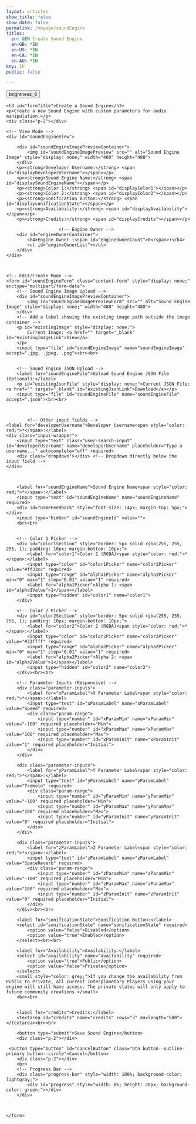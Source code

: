 ```yaml
---
layout: articles
show_title: false
show_date: false
permalink: /voyage/soundEngine
titles:
  en: &EN Create Sound Engine
  en-GB: *EN
  en-US: *EN
  en-CA: *EN
  en-AU: *EN
key: IP
public: false

---
```


<!-- Sound Engine Form Container -->
<div class="form-container">
    <div class="button-container">
        <div class="back-button-container">
            <a href="/voyage" title="Back to Voyage">
                <button id="backButton" class="btn button--outline-primary button--circle">
                    <span class="material-symbols-outlined">brightness_6</span>
                </button>
            </a>
        </div>
        <div class="edit-button-container">
            <button id="editButton" class="btn button--outline-primary button--circle" title="Edit Sound Engine" style="display: none;">
                <span class="material-symbols-outlined">edit</span> 
            </button>
        </div>
    </div>


    <h3 id="formTitle">Create a Sound Engine</h3>
    <p>Create a new Sound Engine with custom parameters for audio manipulation.</p>
    <div class="p-2"></div>

    <!-- View Mode -->
    <div id="soundEngineView">

        <div id="soundEngineImagePreviewContainer">
            <img id="soundEngineImagePreview" src="" alt="Sound Engine Image" style="display: none;" width="480" height="480">
        </div>
        <p><strong>Developer Username:</strong> <span id="displayDeveloperUsername"></span></p>
        <p><strong>Sound Engine Name:</strong> <span id="displaySoundEngineName"></span></p>
        <p><strong>Color 1:</strong> <span id="displayColor1"></span></p>
        <p><strong>Color 2:</strong> <span id="displayColor2"></span></p>
        <p><strong>Sonification Button:</strong> <span id="displaysonificationState"></span></p>
        <p><strong>Availability:</strong> <span id="displayAvailability"></span></p>
        <p><strong>Credits:</strong> <span id="displayCredits"></span></p>

                        <!-- Engine Owner -->
        <div id="engineOwnerContainer">
            <h4>Engine Owner (<span id="engineOwnerCount">0</span>)</h4>
            <ul id="engineOwnerList"></ul>
        </div>
    </div>



    <!-- Edit/Create Mode -->
    <form id="soundEngineForm" class="contact-form" style="display: none;" enctype="multipart/form-data">
        <!-- Sound Engine Image Upload -->
        <div id="soundEngineImagePreviewContainer">
            <img id="soundEngineImagePreviewForm" src="" alt="Sound Engine Image" style="display: none;" width="480" height="480">
        </div>
        <!-- Add a label showing the existing image path outside the image container -->
        <p id="existingImage" style="display: none;">
            Current Image: <a href="" target="_blank" id="existingImageLink">View</a>
        </p>
        <input type="file" id="soundEngineImage" name="soundEngineImage" accept=".jpg, .jpeg, .png"><br><br>


        <!-- Sound Engine JSON Upload -->
        <label for="soundEngineFile">Upload Sound Engine JSON File (Optional):</label>
        <p id="existingJsonFile" style="display: none;">Current JSON File: <a href="" target="_blank" id="existingJsonLink">Download</a></p>
        <input type="file" id="soundEngineFile" name="soundEngineFile" accept=".json"><br><br>



            <!-- Other input fields -->
    <label for="developerUsername">Developer Username<span style="color: red;">*</span>:</label>
    <div class="input-wrapper">
        <input type="text" class="user-search-input" id="developerUsername" name="developerUsername" placeholder="Type a username..." autocomplete="off" required>
        <div class="dropdown"></div> <!-- Dropdown directly below the input field -->
    </div>



        <label for="soundEngineName">Sound Engine Name<span style="color: red;">*</span>:</label>
        <input type="text" id="soundEngineName" name="soundEngineName" required>
        <div id="nameFeedback" style="font-size: 14px; margin-top: 5px;"></div>
        <input type="hidden" id="soundEngineId" value="">
        <br><br>
        

        <!-- Color 1 Picker -->
        <div id="color1Section" style="border: 5px solid rgba(255, 255, 255, 1); padding: 10px; margin-bottom: 10px;">
            <label for="color1">Color 1 (RGBA)<span style="color: red;">*</span>:</label>
            <input type="color" id="color1Picker" name="color1Picker" value="#ff33cc" required>
            <input type="range" id="alpha1Picker" name="alpha1Picker" min="0" max="1" step="0.01" value="1" required>
            <label for="alpha1Picker">Alpha 1: <span id="alpha1Value">1</span></label>
            <input type="hidden" id="color1" name="color1">
        </div>

        <!-- Color 2 Picker -->
        <div id="color2Section" style="border: 5px solid rgba(255, 255, 255, 1); padding: 10px; margin-bottom: 10px;">
            <label for="color2">Color 2 (RGBA)<span style="color: red;">*</span>:</label>
            <input type="color" id="color2Picker" name="color2Picker" value="#33ffff" required>
            <input type="range" id="alpha2Picker" name="alpha2Picker" min="0" max="1" step="0.01" value="1" required>
            <label for="alpha2Picker">Alpha 2: <span id="alpha2Value">1</span></label>
            <input type="hidden" id="color2" name="color2">
        </div><br><br>

        <!-- Parameter Inputs (Responsive) -->
        <div class="parameter-inputs">
            <label for="xParamLabel">X Parameter Label<span style="color: red;">*</span>:</label>
            <input type="text" id="xParamLabel" name="xParamLabel" value="Speed" required>
            <div class="param-range">
                <input type="number" id="xParamMin" name="xParamMin" value="-100" required placeholder="Min">
                <input type="number" id="xParamMax" name="xParamMax" value="100" required placeholder="Max">
                <input type="number" id="xParamInit" name="xParamInit" value="1" required placeholder="Initial">
            </div>
        </div>

        <div class="parameter-inputs">
            <label for="yParamLabel">Y Parameter Label<span style="color: red;">*</span>:</label>
            <input type="text" id="yParamLabel" name="yParamLabel" value="Tremolo" required>
            <div class="param-range">
                <input type="number" id="yParamMin" name="yParamMin" value="-100" required placeholder="Min">
                <input type="number" id="yParamMax" name="yParamMax" value="100" required placeholder="Max">
                <input type="number" id="yParamInit" name="yParamInit" value="0" required placeholder="Initial">
            </div>
        </div>

        <div class="parameter-inputs">
            <label for="zParamLabel">Z Parameter Label<span style="color: red;">*</span>:</label>
            <input type="text" id="zParamLabel" name="zParamLabel" value="SpaceReverb" required>
            <div class="param-range">
                <input type="number" id="zParamMin" name="zParamMin" value="-100" required placeholder="Min">
                <input type="number" id="zParamMax" name="zParamMax" value="100" required placeholder="Max">
                <input type="number" id="zParamInit" name="zParamInit" value="0" required placeholder="Initial">
            </div>
        </div><br><br>        

        <label for="sonificationState">Sonification Button:</label>
        <select id="sonificationState" name="sonificationState" required>
            <option value="false">Disabled</option>
            <option value="true">Enabled</option>
        </select><br><br>

        <label for="Availability">Availability:</label>
        <select id="availability" name="availability" required>
            <option value="true">Public</option>
            <option value="false">Private</option>
        </select>
        <small style="color: grey;">If you change the availability from Public to Private, all current Interplanetary Players using your engine will still have access. The private status will only apply to future community creations.</small>
        <br><br>
         

        <label for="credits">Credits:</label>
        <textarea id="credits" name="credits" rows="3" maxlength="500"></textarea><br><br>

        <button type="submit">Save Sound Engine</button>
        <div class="p-2"></div>

     <button type="button" id="cancelButton" class="btn button--outline-primary button--circle">Cancel</button>
        <div class="p-2"></div>
        <br>
        <!-- Progress Bar -->
        <div class="progress-bar" style="width: 100%; background-color: lightgray;">
            <div id="progress" style="width: 0%; height: 20px; background-color: green;"></div>
        </div>
        
   

    </form>
</div>

<!-- Toast Container for Notifications -->
<div id="toastContainer" style="position: fixed; top: 20px; right: 20px; z-index: 1000;"></div>

<script>

    if (typeof lscache === 'undefined') {
    console.warn('lscache is not available on this page.');
} else {
    console.log('lscache is loaded and available.');
}

document.addEventListener('DOMContentLoaded', function() {
    const userId = localStorage.getItem('userId'); 


    if (!userId) {
        window.location.href = '/login';
        return;
    }
    let isCreateMode = false;
    let isEditMode = false;
    let currentSoundEngineId = null;
    let isOwner = false;

    const formTitle = document.getElementById('formTitle');
    const soundEngineView = document.getElementById('soundEngineView');
    const soundEngineForm = document.getElementById('soundEngineForm');
    const editButton = document.getElementById('editButton');
    const backButton = document.getElementById('backButton');
    const cancelButton = document.getElementById('cancelButton');

    const soundEngineFileInput = document.getElementById('soundEngineFile');
    const soundEngineImageInput = document.getElementById('soundEngineImage');
    const soundEngineImagePreview = document.getElementById('soundEngineImagePreview');
    const soundEngineImagePreviewForm = document.getElementById('soundEngineImagePreviewForm');

    const color1Picker = document.getElementById('color1Picker');
    const color2Picker = document.getElementById('color2Picker');
    const alpha1Picker = document.getElementById('alpha1Picker');
    const alpha2Picker = document.getElementById('alpha2Picker');
    const color1Section = document.getElementById('color1Section');
    const color2Section = document.getElementById('color2Section');

    const color1Input = document.getElementById('color1');
    const color2Input = document.getElementById('color2');
    const alpha1Value = document.getElementById('alpha1Value');
    const alpha2Value = document.getElementById('alpha2Value');

    const urlParams = new URLSearchParams(window.location.search);
    const mode = urlParams.get('mode');
    currentSoundEngineId = urlParams.get('id');

    // Function to convert Hex to RGBA
    function hexToRgba(hex, alpha = 1) {
        let r = 0, g = 0, b = 0;
        if (hex.length === 7) {
            r = parseInt(hex.slice(1, 3), 16);
            g = parseInt(hex.slice(3, 5), 16);
            b = parseInt(hex.slice(5, 7), 16);
        }
        return `rgba(${r},${g},${b},${alpha})`;
    }

    // Update the border color of the Color 1 section
    function updateBorderColor() {
        const rgbaColor = hexToRgba(color1Picker.value, alpha1Picker.value);
        color1Section.style.borderColor = rgbaColor;
        color1Input.value = rgbaColor;
        alpha1Value.innerText = alpha1Picker.value;
    }

    function updateBorderColor2() {
        const rgbaColor = hexToRgba(color2Picker.value, alpha2Picker.value);
        color2Section.style.borderColor = rgbaColor;
        color2Input.value = rgbaColor;
        alpha2Value.innerText = alpha2Picker.value;
    }

    // Event listeners for color pickers
    color1Picker.addEventListener('input', updateBorderColor);
    alpha1Picker.addEventListener('input', updateBorderColor);
    color2Picker.addEventListener('input', updateBorderColor2);
    alpha2Picker.addEventListener('input', updateBorderColor2);

    // Initial call to set border color
    updateBorderColor();
    updateBorderColor2();

    // Handle mode logic and load sound engine details
    if (!currentSoundEngineId || mode === 'create') {
        formTitle.innerText = 'Create a Sound Engine';
        toggleViewMode(true); // Show the form for creation
        isCreateMode = true;
        isEditMode = false;
        editButton.style.display = 'none'; // Hide edit button in create mode
    } else if (mode === 'edit' && currentSoundEngineId) {
        formTitle.innerText = 'Edit Sound Engine';
        isEditMode = true;
        isCreateMode = false;
        loadSoundEngineDetails(currentSoundEngineId);
        toggleViewMode(true); // Show the form for editing
    } else if (mode === 'soundEngine' && currentSoundEngineId) {
        formTitle.innerText = 'Sound Engine Details';
        isEditMode = false;
        isCreateMode = false;
        loadSoundEngineDetails(currentSoundEngineId);
        toggleViewMode(false); // Ensure we are in view mode
    }

    // Edit Button Event Listener
    editButton.addEventListener('click', function() {
        if (isEditMode) {
            // If already in edit mode, switch back to view mode
            loadSoundEngineDetails(currentSoundEngineId);
            toggleViewMode(false);
            isEditMode = false;
        } else {
            // Switch to edit mode
            toggleViewMode(true);
            isEditMode = true;
        }
    });

    // Cancel Button Event Listener
    cancelButton.addEventListener('click', function() {
        if (isCreateMode || isEditMode) {
            // Reset the form and switch back to view mode
            if (isEditMode) {
                loadSoundEngineDetails(currentSoundEngineId);
            } else {
                soundEngineForm.reset();
                resetFormState();
            }
            toggleViewMode(false);
            isCreateMode = false;
            isEditMode = false;
        }
    });

    // Back Button Event Listener
    backButton.addEventListener('click', function() {
        window.location.href = '/voyage';
    });

    // Image preview functionality
    soundEngineImageInput.addEventListener('change', function(event) {
        const file = event.target.files[0];
        if (file) {
            const reader = new FileReader();
            reader.onload = function(e) {
                soundEngineImagePreviewForm.src = e.target.result;
                soundEngineImagePreviewForm.style.display = 'block';
            };
            reader.readAsDataURL(file);
        } else {
            soundEngineImagePreviewForm.src = '';
            soundEngineImagePreviewForm.style.display = 'none';
        }
    });

    // Function to reset form state after creation
    function resetFormState() {
        soundEngineImagePreviewForm.src = '';
        soundEngineImagePreviewForm.style.display = 'none';
        document.getElementById('existingImage').style.display = 'none';
        document.getElementById('existingJsonFile').style.display = 'none';
        document.getElementById('nameFeedback').innerText = '';

        // Reset hidden fields and color pickers
        document.getElementById('soundEngineId').value = '';
        color1Picker.value = '#ff33cc';
        alpha1Picker.value = '1';
        color2Picker.value = '#33ffff';
        alpha2Picker.value = '1';
        updateBorderColor();
        updateBorderColor2();

        // Optionally, set focus back to the first input field
        document.getElementById('developerUsername').focus();
    }

    // Function to handle form submission
    soundEngineForm.addEventListener('submit', async function(event) {
        event.preventDefault();
        // Disable all form inputs to prevent multiple submissions while processing
        disableFormInputs(true);
        // Disable the save button to prevent multiple submissions
        const saveButton = soundEngineForm.querySelector('[type="submit"]');
        saveButton.disabled = true;

        // Gather input values
        const developerUsername = document.getElementById('developerUsername').value.trim();
        const soundEngineName = document.getElementById('soundEngineName').value.trim();
        const color1 = color1Input.value.trim();
        const color2 = color2Input.value.trim();
        const sonificationState = document.getElementById('sonificationState').value;
        const isPublic = document.getElementById('availability').value;
        const credits = document.getElementById('credits').value.trim();

        // Validate required fields
        if (!developerUsername || !soundEngineName || !color1 || !color2 || sonificationState === '' || !userId) {
            showToast('Please fill in all required fields.', 'error');
            saveButton.disabled = false; // Re-enable the save button
                    return disableFormInputs(false);

        }

        // Validate Sound Engine Name Availability
        const soundEngineId = document.getElementById('soundEngineId').value.trim();
        const isNameAvailable = await checkSoundEngineExists(soundEngineName, soundEngineId);
        if (!isNameAvailable) {
            showToast('Sound Engine name is already taken. Please choose another one.', 'error');
            saveButton.disabled = false; // Re-enable the save button
        return disableFormInputs(false);
        }

        // Prepare form data
        const formData = new FormData();
        formData.append('ownerId', userId);
        formData.append('isPublic', isPublic);
        formData.append('developerUsername', developerUsername);
        formData.append('soundEngineName', soundEngineName);
        formData.append('color1', color1);
        formData.append('color2', color2);
        formData.append('xParam', JSON.stringify({ label: 'Speed', min: -100, max: 100, initValue: 1 }));
        formData.append('yParam', JSON.stringify({ label: 'Tremolo', min: -100, max: 100, initValue: 0 }));
        formData.append('zParam', JSON.stringify({ label: 'SpaceReverb', min: -100, max: 100, initValue: 0 }));
        formData.append('sonificationState', sonificationState);
        formData.append('credits', credits);

        // Handle image file: use the existing one if no new file is selected
        const imageFile = soundEngineImageInput.files[0];
        if (imageFile) {
            formData.append('soundEngineImage', imageFile);
        } else if (existingSoundEngine && existingSoundEngine.soundEngineImage) {
            formData.append('existingImagePath', existingSoundEngine.soundEngineImage);
        }

        // Handle JSON file: use the existing one if no new file is selected
        const jsonFile = soundEngineFileInput.files[0];
        if (jsonFile) {
            formData.append('soundEngineFile', jsonFile);
        } else if (existingSoundEngine && existingSoundEngine.soundEngineFile) {
            formData.append('existingJsonFilePath', existingSoundEngine.soundEngineFile);
        }

        let apiEndpoint = 'http://media.maar.world:3001/api/soundEngines';
        let method = 'POST'; // Default method for creating a new sound engine

        console.log('Create mode:', isCreateMode, 'Edit mode:', isEditMode, 'Sound Engine ID:', currentSoundEngineId);
        console.log('HTTP Method:', method);
        console.log('API Endpoint:', apiEndpoint);

        if (isEditMode && currentSoundEngineId) {
            // Update the endpoint and method for editing mode
            apiEndpoint = `${apiEndpoint}/${currentSoundEngineId}`;
            method = 'PATCH'; // Use PATCH method for updating an existing sound engine

            console.log('Edit mode active. Updating sound engine.');
            console.log('Updated HTTP Method:', method);
            console.log('Updated API Endpoint:', apiEndpoint);
        }

        try {
            const response = await fetch(apiEndpoint, {
                method: method,
                body: formData,
            });
            const data = await response.json();

            console.log("Data received after submission:", data); // Log the entire response

            if (data.success) {

            clearProfileCache(userId);
            console.log("id"+" "+userId);
                if (isEditMode) {
                    // Edit Mode Logic
                    showToast('Sound Engine updated successfully!', 'success');

                    // No need to update sessionData.enginesOwned since it's an edit


                    // Redirect to View Mode with the same Sound Engine ID
                    setTimeout(() => {
                        window.location.href = `/voyage/soundEngine?mode=soundEngine&id=${currentSoundEngineId}`;
                    }, 3000); // 2-second delay to allow the toast to be visible
                } else if (isCreateMode) {
                    // Create Mode Logic

                    showToast('Sound Engine created successfully!', 'success');

                    // Capture the new Sound Engine ID
                    const newSoundEngineId = data.soundEngine && data.soundEngine._id ? data.soundEngine._id : null;

                    if (newSoundEngineId) {
                        // Update sessionData.enginesOwned in localStorage
                        const sessionData = JSON.parse(localStorage.getItem('sessionData'));
                        if (sessionData) {
                            if (Array.isArray(sessionData.enginesOwned)) {
                                sessionData.enginesOwned.push(newSoundEngineId);
                            } else {
                                sessionData.enginesOwned = [newSoundEngineId];
                            }
                            localStorage.setItem('sessionData', JSON.stringify(sessionData));
                            console.log('Updated sessionData.enginesOwned:', sessionData.enginesOwned);
                        } else {
                            console.warn('sessionData not found in localStorage. Creating new sessionData.');
                            const newSessionData = {
                                // Include other necessary session properties here
                                enginesOwned: [newSoundEngineId],
                                // e.g., tracksOwned: [], interplanetaryPlayersOwned: [], etc.
                                // Ensure other necessary fields are populated to prevent data loss
                            };
                            localStorage.setItem('sessionData', JSON.stringify(newSessionData));
                            console.log('Initialized sessionData with enginesOwned:', newSessionData.enginesOwned);
                        }

                        // Clear cache to fetch the latest Sound Engines

                        // Redirect to View Mode of the newly created Sound Engine
                        setTimeout(() => {
                            window.location.href = `/voyage/soundEngine?mode=soundEngine&id=${newSoundEngineId}`;
                        }, 2000); // 2-second delay to allow the toast to be visible
                    } else {
                        console.error('Sound Engine ID is invalid or missing:', newSoundEngineId);
                        showToast('Failed to retrieve Sound Engine ID. Please try again.', 'error');
                    }
                }
            } else {
                console.error("Error in response data:", data);
                showToast(data.message || 'An error occurred.', 'error');
            }
        } catch (error) {
            console.error('Error during sound engine submission:', error); // Log any error that occurs
            showToast('An error occurred while saving the sound engine.', 'error');
        } finally {
            // Re-enable the save button after request completes
            saveButton.disabled = false;
                    disableFormInputs(false); // Re-enable form inputs after submission or error

        }
    });

    /**
     * Function to clear cached Sound Engines.
     */
        function clearProfileCache(userId) {
            if (typeof lscache === 'undefined') {
                console.warn('lscache is not available. Skipping cache clearing.');
                return;
            }

            const cacheKey = `profile_${userId}`;
            const cachedProfile = lscache.get(cacheKey);
            if (cachedProfile) {
                lscache.remove(cacheKey);
                console.log(`Profile cache cleared for user`);
            } else {
                console.log(`No cache found for user`);
            }
        }
    /**
     * Function to disable or enable form inputs
     */
    function disableFormInputs(disable) {
        const inputs = soundEngineForm.querySelectorAll('input, textarea, select, button');
        inputs.forEach(input => {
            input.disabled = disable;
        });
    }

    /**
     * Toggle between view and edit modes
     */
    function toggleViewMode(editMode) {
        if (editMode) {
            soundEngineView.style.display = 'none';
            soundEngineForm.style.display = 'block';
            console.log(editMode ? 'Switched to edit/create mode.' : 'Switched to view mode.');
        } else {
            soundEngineView.style.display = 'block';
            soundEngineForm.style.display = 'none';
            console.log('Switched to view mode.');
        }
    }

    let existingSoundEngine = null;  // Define existingSoundEngine at the top

    /**
     * Load sound engine details
     */
    function loadSoundEngineDetails(soundEngineId) {
        fetch(`http://media.maar.world:3001/api/soundEngines/${soundEngineId}?userId=${userId}`)
            .then(response => {
                if (!response.ok) {
                    throw new Error(`Failed to load sound engine details: ${response.status}`);
                }
                return response.json();
            })
            .then(data => {
                console.log('Received Sound Engine Data:', data);

                if (data.success && data.soundEngine) {
                    existingSoundEngine = data.soundEngine;
                    populateViewMode(data.soundEngine);
                    populateFormMode(data.soundEngine);

                    console.log('Logged-in userId:', userId);
                    console.log('Sound Engine ownerId:', data.soundEngine.ownerId);

                    // Update the global isOwner variable
                    isOwner = data.soundEngine.ownerId === userId;
                    console.log('Is user the owner?', isOwner);

                    // Show the edit button only if the user is the owner
                    if (isOwner) {
                        editButton.style.display = 'block';
                    } else {
                        editButton.style.display = 'none';
                    }

                    // Display owner details
                    const ownerDetails = data.soundEngine.ownerDetails;
                    const engineOwnerList = document.getElementById('engineOwnerList');
                    console.log("Owner Data:", ownerDetails);

                    if (ownerDetails) {
                        engineOwnerList.innerHTML = `
                            <li class="user-list-item">
                                <div class="user-profile-pic">
                                    <img src="https://media.maar.world${ownerDetails.profileImage || '/uploads/default/default-profile.jpg'}" alt="${ownerDetails.username}">
                                </div>
                                <div class="user-details">
                                    <div class="user-display-name">${ownerDetails.displayName || 'Unknown'}</div>
                                    <div class="user-username">
                                        <a href="/xplorer/?username=${ownerDetails.username}" target="_self">
                                            @${ownerDetails.username || 'Unknown'}
                                        </a>
                                    </div>
                                </div>
                            </li>`;
                        document.getElementById('engineOwnerCount').innerText = 1;
                    } else {
                        engineOwnerList.innerHTML = '<li>No owner details available.</li>';
                        document.getElementById('engineOwnerCount').innerText = 0;
                    }
                } else {
                    showToast(data.message || 'Failed to load sound engine details.', 'error');
                }
            })
            .catch(error => {
                console.error('An error occurred while loading sound engine details:', error);
                showToast('An error occurred while loading sound engine details.', 'error');
            });
    }

    /**
     * Populate view mode with sound engine details
     */
    function populateViewMode(soundEngine) {
        document.getElementById('displayDeveloperUsername').innerText = soundEngine.developerUsername;
        document.getElementById('displaySoundEngineName').innerText = soundEngine.soundEngineName;
        document.getElementById('displayColor1').innerText = soundEngine.color1;
        document.getElementById('displayColor2').innerText = soundEngine.color2;
        document.getElementById('displaysonificationState').innerText = soundEngine.sonificationState ? 'Enabled' : 'Disabled';
        document.getElementById('displayAvailability').innerText = soundEngine.isPublic ? 'Public' : 'Private';
        document.getElementById('displayCredits').innerText = soundEngine.credits || 'No credits provided';

        if (soundEngine.soundEngineImage) {
            const imageURL = `https://media.maar.world${encodeURI(soundEngine.soundEngineImage)}`;
            soundEngineImagePreview.src = imageURL;
            soundEngineImagePreview.style.display = 'block';
        } else {
            soundEngineImagePreview.style.display = 'none';
        }
    }

    /**
     * Populate form fields for edit mode
     */
    function populateFormMode(soundEngine) {
        const baseUrl = 'https://media.maar.world';

        document.getElementById('developerUsername').value = soundEngine.developerUsername;
        document.getElementById('soundEngineName').value = soundEngine.soundEngineName;
        document.getElementById('color1').value = soundEngine.color1;
        document.getElementById('color2').value = soundEngine.color2;
        document.getElementById('availability').value = soundEngine.isPublic;
        document.getElementById('sonificationState').value = soundEngine.sonificationState;
        document.getElementById('credits').value = soundEngine.credits || '';
        document.getElementById('soundEngineId').value = soundEngine._id; // Assuming soundEngine is the object you fetched

        // Show existing image
        if (soundEngine.soundEngineImage) {
            const fullImageUrl = `${baseUrl}${soundEngine.soundEngineImage}`;
            document.getElementById('existingImage').style.display = 'block';
            document.getElementById('existingImageLink').href = fullImageUrl;
            document.getElementById('existingImageLink').textContent = soundEngine.soundEngineImage.split('/').pop();
            soundEngineImagePreviewForm.src = fullImageUrl;
            soundEngineImagePreviewForm.style.display = 'block';
        } else {
            document.getElementById('existingImage').style.display = 'none';
            soundEngineImagePreviewForm.style.display = 'none';
        }

        // Show existing JSON file
        if (soundEngine.soundEngineFile) {
            const fullJsonUrl = `${baseUrl}${soundEngine.soundEngineFile}`;
            document.getElementById('existingJsonFile').style.display = 'block';
            document.getElementById('existingJsonLink').href = fullJsonUrl;
            document.getElementById('existingJsonLink').textContent = soundEngine.soundEngineFile.split('/').pop();
        } else {
            document.getElementById('existingJsonFile').style.display = 'none';
        }

        // Update the color pickers and alpha sliders based on stored RGBA values
        const [color1R, color1G, color1B, color1A] = extractRGBAValues(soundEngine.color1);
        const [color2R, color2G, color2B, color2A] = extractRGBAValues(soundEngine.color2);
        
        color1Picker.value = rgbToHex(color1R, color1G, color1B);
        alpha1Picker.value = color1A;

        color2Picker.value = rgbToHex(color2R, color2G, color2B);
        alpha2Picker.value = color2A;
        
        updateBorderColor();
        updateBorderColor2();
    }

    /**
     * Helper to extract RGBA values from a string like "rgba(255, 51, 204, 0.5)"
     */
    function extractRGBAValues(rgbaString) {
        const rgbaMatch = rgbaString.match(/rgba?\((\d+),\s*(\d+),\s*(\d+),?\s*(\d*(?:\.\d+)?)?\)/);
        if (rgbaMatch) {
            const [, r, g, b, a = 1] = rgbaMatch;
            return [parseInt(r), parseInt(g), parseInt(b), parseFloat(a)];
        }
        return [0, 0, 0, 1]; // default values if parsing fails
    }

    /**
     * Helper to convert RGB values to hex
     */
    function rgbToHex(r, g, b) {
        return `#${((1 << 24) + (r << 16) + (g << 8) + b).toString(16).slice(1).toUpperCase()}`;
    }

    /**
     * Toast function for showing messages
     */
    function showToast(message, type = 'success') {
        const toastContainer = document.getElementById('toastContainer');
        const toast = document.createElement('div');
        const toastId = `toast_${Date.now()}`;
        toast.classList.add('toast');
        toast.setAttribute('id', toastId);
        if (type === 'success') {
            toast.classList.add('success');
        } else if (type === 'error') {
            toast.classList.add('error');
        }
        toast.textContent = message;
        toastContainer.appendChild(toast);

        setTimeout(() => {
            toast.classList.add('show');
        }, 100);

        setTimeout(() => {
            toast.classList.remove('show');
            setTimeout(() => {
                const toastElem = document.getElementById(toastId);
                if (toastElem) {
                    toastElem.remove();
                }
            }, 500);
        }, 3000);
    }

    /**
     * Validation for Min, Max, and Initial Values
     */
    const params = ['x', 'y', 'z'];
    
    params.forEach(param => {
        const minInput = document.getElementById(`${param}ParamMin`);
        const maxInput = document.getElementById(`${param}ParamMax`);
        const initInput = document.getElementById(`${param}ParamInit`);

        const validateInitValue = () => {
            let min = parseInt(minInput.value, 10);
            let max = parseInt(maxInput.value, 10);
            let init = parseInt(initInput.value, 10);

            if (min < -100) min = -100;
            if (min > 100) min = 100;
            if (max < -100) max = -100;
            if (max > 100) max = 100;

            minInput.value = min;
            maxInput.value = max;

            const realMin = Math.min(min, max);
            const realMax = Math.max(min, max);

            if (init < realMin) init = realMin;
            if (init > realMax) init = realMax;

            initInput.value = init;
        };

        minInput.addEventListener('input', validateInitValue);
        maxInput.addEventListener('input', validateInitValue);
        initInput.addEventListener('input', validateInitValue);
    });

    /**
     * Function to check if a SoundEngine name exists
     */
    async function checkSoundEngineExists(soundEngineName, soundEngineId = null) {
        try {
            const url = new URL('http://media.maar.world:3001/api/soundEngines/exists');
            url.searchParams.append('soundEngineName', soundEngineName);
            if (soundEngineId) {
                url.searchParams.append('id', soundEngineId);
            }

            const response = await fetch(url);
            const data = await response.json();
            return !data.exists; // Return true if name is available
        } catch (error) {
            console.error('Error checking SoundEngine existence:', error);
            return false;
        }
    }

    /**
     * Debounce function to limit the number of API calls
     */
    function debounce(func, delay) {
        let debounceTimer;
        return function(...args) {
            const context = this;
            clearTimeout(debounceTimer);
            debounceTimer = setTimeout(() => func.apply(context, args), delay);
        };
    }

    /**
     * Handle input event for the SoundEngine name with debounce
     */
    document.getElementById('soundEngineName').addEventListener('input', debounce(async function(e) {
        const soundEngineName = e.target.value.trim();
        const feedback = document.getElementById('nameFeedback');
        const soundEngineId = document.getElementById('soundEngineId').value.trim(); // Hidden input for the sound engine ID

        // Validate the format of the SoundEngine name
        const nameRegex = /^[a-zA-Z0-9_-]{1,30}$/;
        if (!nameRegex.test(soundEngineName)) {
            feedback.textContent = 'Invalid format. Use letters, numbers, underscores, and hyphens (max 30 characters).';
            feedback.style.color = 'red';
            return;
        }

        if (soundEngineName.length === 0) {
            feedback.textContent = '';
            return;
        }

        const isAvailable = await checkSoundEngineExists(soundEngineName, soundEngineId);
        if (!isAvailable) {
            feedback.textContent = 'Name is already taken.';
            feedback.style.color = 'red';
        } else {
            feedback.textContent = 'Name is available.';
            feedback.style.color = 'green';
        }
    }, 500)); // Adjust the delay time if needed

    /**
     * Prevent form submission if the name is taken
     */
    soundEngineForm.addEventListener('submit', async function(e) {
        const soundEngineName = document.getElementById('soundEngineName').value.trim();
        const soundEngineId = document.getElementById('soundEngineId').value.trim(); // Hidden input for the sound engine ID

        const isAvailable = await checkSoundEngineExists(soundEngineName, soundEngineId);
        if (!isAvailable) {
            e.preventDefault();
            showToast('Sound Engine name is already taken. Please choose another one.', 'error');
        }
    });

});
</script>
